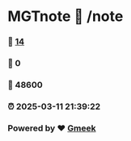 # MGTnote :link: /note 
### :page_facing_up: [14](/note/tag.html) 
### :speech_balloon: 0 
### :hibiscus: 48600 
### :alarm_clock: 2025-03-11 21:39:22 
### Powered by :heart: [Gmeek](https://github.com/Meekdai/Gmeek)
